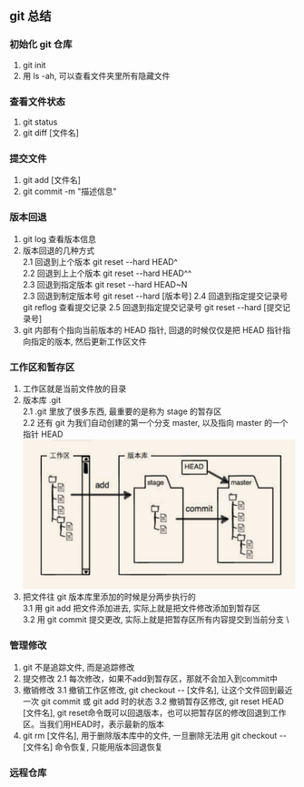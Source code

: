 ## git 总结
### 初始化 git 仓库

1. git init
2. 用 ls -ah, 可以查看文件夹里所有隐藏文件

### 查看文件状态
1. git status
2. git diff [文件名]

### 提交文件
1. git add [文件名]
2. git commit -m "描述信息"

### 版本回退
1. git log 查看版本信息
2. 版本回退的几种方式 \
    2.1 回退到上个版本 git reset --hard HEAD^ \
    2.2 回退到上上个版本 git reset --hard HEAD^^ \
    2.3 回退到指定版本 git reset --hard HEAD~N \
    2.3 回退到制定版本号 git reset --hard [版本号] 
    2.4 回退到指定提交记录号 git reflog 查看提交记录 
    2.5 回退到指定提交记录号 git reset --hard [提交记录号] 
3. git 内部有个指向当前版本的 HEAD 指针, 回退的时候仅仅是把 HEAD 指针指向指定的版本, 然后更新工作区文件

### 工作区和暂存区
1. 工作区就是当前文件放的目录
2. 版本库 .git \
    2.1 .git 里放了很多东西, 最重要的是称为 stage 的暂存区 \
    2.2 还有 git 为我们自动创建的第一个分支 master, 以及指向 master 的一个指针 HEAD
    ![](./1.png) 
3. 把文件往 git 版本库里添加的时候是分两步执行的 \
    3.1 用 git add 把文件添加进去, 实际上就是把文件修改添加到暂存区\
    3.2 用 git commit 提交更改, 实际上就是把暂存区所有内容提交到当前分支 \

### 管理修改
1. git 不是追踪文件, 而是追踪修改
2. 提交修改
    2.1 每次修改，如果不add到暂存区，那就不会加入到commit中
3. 撤销修改
    3.1 撤销工作区修改, git checkout -- [文件名], 让这个文件回到最近一次 git commit 或 git add 时的状态
    3.2 撤销暂存区修改, git reset HEAD [文件名], git reset命令既可以回退版本，也可以把暂存区的修改回退到工作区。当我们用HEAD时，表示最新的版本
4. git rm [文件名], 用于删除版本库中的文件, 一旦删除无法用 git checkout -- [文件名] 命令恢复, 只能用版本回退恢复

### 远程仓库




